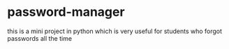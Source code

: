 # password-manager
this is a mini project in python which is very useful for students who forgot passwords all the time
